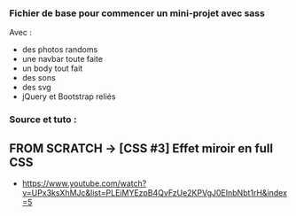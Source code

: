 ### Fichier de base pour commencer un mini-projet avec sass

Avec : 
* des photos randoms
* une navbar toute faite
* un body tout fait
* des sons
* des svg
* jQuery et Bootstrap reliés

### Source et tuto :
## FROM SCRATCH -> [CSS #3] Effet miroir en full CSS

* https://www.youtube.com/watch?v=UPx3ksXhMJc&list=PLEiMYEzpB4QvFzUe2KPVgJ0EInbNbt1rH&index=5
